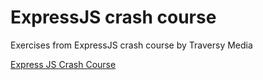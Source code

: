 # ExpressJS crash course

Exercises from ExpressJS crash course by Traversy Media

[Express JS Crash Course](https://www.youtube.com/watch?v=L72fhGm1tfE)
